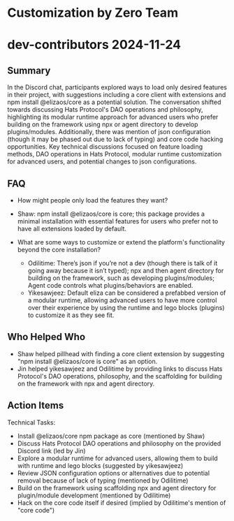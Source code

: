 # Customization by Zero Team

# dev-contributors 2024-11-24

## Summary

In the Discord chat, participants explored ways to load only desired features in their project, with suggestions including a core client with extensions and npm install @elizaos/core as a potential solution. The conversation shifted towards discussing Hats Protocol's DAO operations and philosophy, highlighting its modular runtime approach for advanced users who prefer building on the framework using npx or agent directory to develop plugins/modules. Additionally, there was mention of json configuration (though it may be phased out due to lack of typing) and core code hacking opportunities. Key technical discussions focused on feature loading methods, DAO operations in Hats Protocol, modular runtime customization for advanced users, and potential changes to json configurations.

## FAQ

- How might people only load the features they want?
- Shaw: npm install @elizaos/core is core; this package provides a minimal installation with essential features for users who prefer not to have all extensions loaded by default.

- What are some ways to customize or extend the platform's functionality beyond the core installation?
    - Odilitime: There’s json if you’re not a dev (though there is talk of it going away because it isn’t typed); npx and then agent directory for building on the framework, such as developing plugins/modules; Agent code controls what plugins/behaviors are enabled.
    - Yikesawjeez: Default eliza can be considered a prefabbed version of a modular runtime, allowing advanced users to have more control over their experience by using the runtime and lego blocks (plugins) to customize it as they see fit.

## Who Helped Who

- Shaw helped pillhead with finding a core client extension by suggesting "npm install @elizaos/core is core" as an option.
- Jin helped yikesawjeez and Odilitime by providing links to discuss Hats Protocol's DAO operations, philosophy, and the scaffolding for building on the framework with npx and agent directory.

## Action Items

Technical Tasks:

- Install @elizaos/core npm package as core (mentioned by Shaw)
- Discuss Hats Protocol DAO operations and philosophy on the provided Discord link (led by Jin)
- Explore a modular runtime for advanced users, allowing them to build with runtime and lego blocks (suggested by yikesawjeez)
- Review JSON configuration options or alternatives due to potential removal because of lack of typing (mentioned by Odilitime)
- Build on the framework using scaffolding npx and agent directory for plugin/module development (mentioned by Odilitime)
- Hack on the core code itself if desired (implied by Odilitime's mention of "core code")
